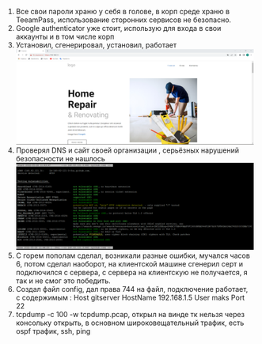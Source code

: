 1. Все свои пароли храню у себя в голове, в корп среде храню в TeeamPass, использование сторонних сервисов не безопасно.
2. Google authenticator уже стоит, использую для входа в свои аккаунты и в том числе корп
3. Установил, сгенерировал, установил, работает
![Alt text](https://github.com/maks1001281/devops-netology/blob/main/https%20my%20site1.png?raw=true "Optional Title")
4. Проверял DNS и сайт своей организации , серьёзных  нарушений безопасности не нашлось
![Alt text](https://github.com/maks1001281/devops-netology/blob/main/Test%20ssl.png?raw=true "Optional Title")
5. C горем пополам сделал, возникали разные ошибки, мучался часов 6, потом сделал наоборот, на клиентской машине сгенерил серт и подключился с сервера, с сервера на клиентскую не получается, я так и не смог это победить.
6. Создал файл config, дал права 744 на файл, подключение работает,  c содержимым :
Host gitserver
    HostName 192.168.1.5
    User maks
    Port 22
7. tcpdump -c 100 -w tcpdump.pcap, открыл на винде тк нельзя через консольку открыть, в основном широковещательный трафик, есть ospf трафик, ssh, ping

